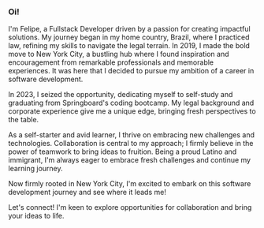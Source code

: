 ### Oi! 

I'm Felipe, a Fullstack Developer driven by a passion for creating impactful solutions. My journey began in my home country, Brazil, where I practiced law, refining my skills to navigate the legal terrain. In 2019, I made the bold move to New York City, a bustling hub where I found inspiration and encouragement from remarkable professionals and memorable experiences. It was here that I decided to pursue my ambition of a career in software development.

In 2023, I seized the opportunity, dedicating myself to self-study and graduating from Springboard's coding bootcamp. My legal background and corporate experience give me a unique edge, bringing fresh perspectives to the table.

As a self-starter and avid learner, I thrive on embracing new challenges and technologies. Collaboration is central to my approach; I firmly believe in the power of teamwork to bring ideas to fruition. Being a proud Latino and immigrant, I'm always eager to embrace fresh challenges and continue my learning journey.

Now firmly rooted in New York City, I'm excited to embark on this software development journey and see where it leads me!

Let's connect! I'm keen to explore opportunities for collaboration and bring your ideas to life.


